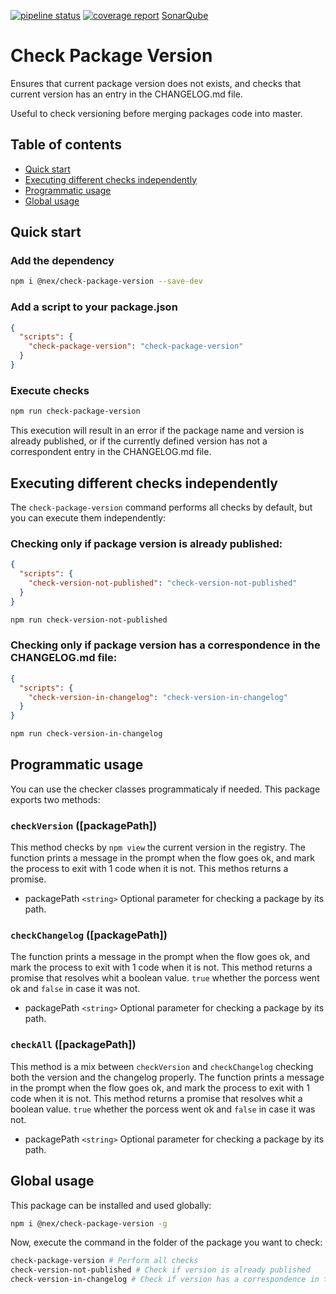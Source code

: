 [![pipeline status](https://gitlab.com/OrangeX/frontend/tools/check-package-version/badges/master/pipeline.svg)](https://gitlab.com/OrangeX/frontend/check-package-version/commits/master)
[![coverage report](https://gitlab.com/OrangeX/frontend/tools/check-package-version/badges/master/coverage.svg)](https://gitlab.com/OrangeX/frontend/check-package-version/commits/master)
[SonarQube](https://sonarqube.apps.pre.xbyorange.com/dashboard?id=front%3Atools%3Acheck-package-version)

# Check Package Version

Ensures that current package version does not exists, and checks that current version has an entry in the CHANGELOG.md file.

Useful to check versioning before merging packages code into master.

## Table of contents

- [Quick start](#quick-start)
- [Executing different checks independently](#executing-different-checks-independently)
- [Programmatic usage](#programmatic-usage)
- [Global usage](#global-usage)

## Quick start

### Add the dependency

```bash
npm i @nex/check-package-version --save-dev
```

### Add a script to your package.json

```json
{
  "scripts": {
    "check-package-version": "check-package-version"
  }
}
```

### Execute checks

```bash
npm run check-package-version
```

This execution will result in an error if the package name and version is already published, or if the currently defined version has not a correspondent entry in the CHANGELOG.md file.

## Executing different checks independently

The `check-package-version` command performs all checks by default, but you can execute them independently:

### Checking only if package version is already published:

```json
{
  "scripts": {
    "check-version-not-published": "check-version-not-published"
  }
}
```

```bash
npm run check-version-not-published
```

### Checking only if package version has a correspondence in the CHANGELOG.md file:

```json
{
  "scripts": {
    "check-version-in-changelog": "check-version-in-changelog"
  }
}
```

```bash
npm run check-version-in-changelog
```

## Programmatic usage

You can use the checker classes programmaticaly if needed. This package exports two methods:

### `checkVersion` ([packagePath])

This method checks by `npm view` the current version in the registry.
The function prints a message in the prompt when the flow goes ok, and mark the process to exit with 1 code when it is not.
This methos returns a promise.

- packagePath `<string>` Optional parameter for checking a package by its path.

### `checkChangelog` ([packagePath])

The function prints a message in the prompt when the flow goes ok, and mark the process to exit with 1 code when it is not.
This method returns a promise that resolves whit a boolean value. `true` whether the porcess went ok and `false` in case it was not.

- packagePath `<string>` Optional parameter for checking a package by its path.

### `checkAll` ([packagePath])

This method is a mix between `checkVersion` and `checkChangelog` checking both the version and the changelog properly.
The function prints a message in the prompt when the flow goes ok, and mark the process to exit with 1 code when it is not.
This method returns a promise that resolves whit a boolean value. `true` whether the porcess went ok and `false` in case it was not.

- packagePath `<string>` Optional parameter for checking a package by its path.

## Global usage

This package can be installed and used globally:

```bash
npm i @nex/check-package-version -g
```

Now, execute the command in the folder of the package you want to check:

```bash
check-package-version # Perform all checks
check-version-not-published # Check if version is already published
check-version-in-changelog # Check if version has a correspondence in the CHANGELOG.md file
```
